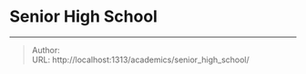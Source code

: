 # Senior High School



---

> Author: <no value>  
> URL: http://localhost:1313/academics/senior_high_school/  

